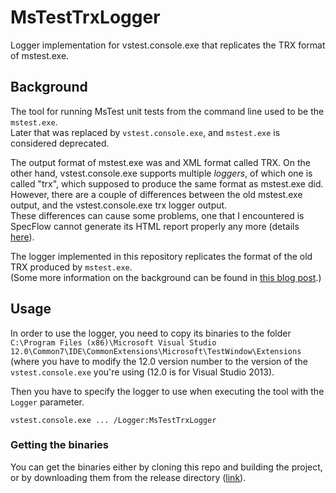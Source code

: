 # MsTestTrxLogger
Logger implementation for vstest.console.exe that replicates the TRX format of mstest.exe.

## Background

The tool for running MsTest unit tests from the command line used to be the `mstest.exe`.  
Later that was replaced by `vstest.console.exe`, and `mstest.exe` is considered deprecated.

The output format of mstest.exe was and XML format called TRX. On the other hand, vstest.console.exe supports multiple *loggers*, of which one is called "trx", which supposed to produce the same format as mstest.exe did.  
However, there are a couple of differences between the old mstest.exe output, and the vstest.console.exe trx logger output.  
These differences can cause some problems, one that I encountered is SpecFlow cannot generate its HTML report properly any more (details [here](https://github.com/techtalk/SpecFlow/issues/278)).

The logger implemented in this repository replicates the format of the old TRX produced by `mstest.exe`.  
(Some more information on the background can be found in [this blog post](http://blog.markvincze.com/how-to-fix-the-empty-specflow-html-report-problem-with-vstest-console-exe/).)

## Usage

In order to use the logger, you need to copy its binaries to the folder `C:\Program Files (x86)\Microsoft Visual Studio 12.0\Common7\IDE\CommonExtensions\Microsoft\TestWindow\Extensions` (where you have to modify the 12.0 version number to the version of the `vstest.console.exe` you're using (12.0 is for Visual Studio 2013).

Then you have to specify the logger to use when executing the tool with the `Logger` parameter.

    vstest.console.exe ... /Logger:MsTestTrxLogger

### Getting the binaries

You can get the binaries either by cloning this repo and building the project, or by downloading them from the release directory ([link](https://github.com/markvincze/MsTestTrxLogger/raw/master/release/MsTestTrxLogger%201.0%20binaries.zip)).
